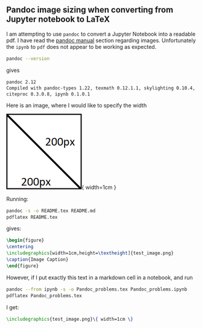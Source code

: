 ## Pandoc image sizing when converting from Jupyter notebook to LaTeX

I am attempting to use `pandoc` to convert a Jupyter Notebook into a readable pdf.
I have read the [pandoc manual](https://pandoc.org/MANUAL.html#images) section regarding images.
Unfortunately the `ipynb` to `pdf` does not appear to be working as expected.

```bash
pandoc --version
```

gives

```
pandoc 2.12
Compiled with pandoc-types 1.22, texmath 0.12.1.1, skylighting 0.10.4,
citeproc 0.3.0.8, ipynb 0.1.0.1
```

Here is an image, where I would like to specify the width

![Image Caption](test_image.png){ width=1cm }

Running:

```bash
pandoc -s -o README.tex README.md
pdflatex README.tex
```

gives:

```latex
\begin{figure}
\centering
\includegraphics[width=1cm,height=\textheight]{test_image.png}
\caption{Image Caption}
\end{figure}
```

However, if I put exactly this text in a markdown cell in a notebook, and run

```bash
pandoc --from ipynb -s -o Pandoc_problems.tex Pandoc_problems.ipynb
pdflatex Pandoc_problems.tex
```

I get:

```latex
\includegraphics{test_image.png}\{ width=1cm \}
```
